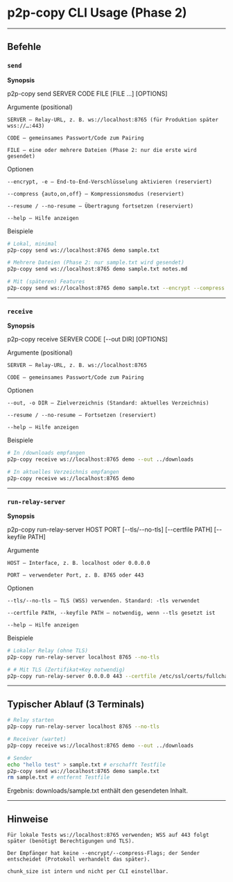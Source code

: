 # p2p-copy CLI Usage (Phase 2)


---

## Befehle

### `send`
**Synopsis**

p2p-copy send SERVER CODE FILE [FILE ...] [OPTIONS]

Argumente (positional)

    SERVER — Relay-URL, z. B. ws://localhost:8765 (für Produktion später wss://…:443)

    CODE — gemeinsames Passwort/Code zum Pairing

    FILE — eine oder mehrere Dateien (Phase 2: nur die erste wird gesendet)

Optionen

    --encrypt, -e — End-to-End-Verschlüsselung aktivieren (reserviert)

    --compress {auto,on,off} — Kompressionsmodus (reserviert)

    --resume / --no-resume — Übertragung fortsetzen (reserviert)

    --help — Hilfe anzeigen

Beispiele
```bash
# Lokal, minimal
p2p-copy send ws://localhost:8765 demo sample.txt

# Mehrere Dateien (Phase 2: nur sample.txt wird gesendet)
p2p-copy send ws://localhost:8765 demo sample.txt notes.md

# Mit (späteren) Features
p2p-copy send ws://localhost:8765 demo sample.txt --encrypt --compress on --resume
``` 
---

### `receive`

**Synopsis**

p2p-copy receive SERVER CODE [--out DIR] [OPTIONS]

Argumente (positional)

    SERVER — Relay-URL, z. B. ws://localhost:8765

    CODE — gemeinsames Passwort/Code zum Pairing

Optionen

    --out, -o DIR — Zielverzeichnis (Standard: aktuelles Verzeichnis)

    --resume / --no-resume — Fortsetzen (reserviert)

    --help — Hilfe anzeigen

Beispiele
```bash
# In /downloads empfangen
p2p-copy receive ws://localhost:8765 demo --out ../downloads

# In aktuelles Verzeichnis empfangen
p2p-copy receive ws://localhost:8765 demo
```  
---  

### `run-relay-server`

**Synopsis**

p2p-copy run-relay-server HOST PORT [--tls/--no-tls] [--certfile PATH] [--keyfile PATH]

Argumente

    HOST — Interface, z. B. localhost oder 0.0.0.0

    PORT — verwendeter Port, z. B. 8765 oder 443

Optionen

    --tls/--no-tls — TLS (WSS) verwenden. Standard: -tls verwendet 

    --certfile PATH, --keyfile PATH — notwendig, wenn --tls gesetzt ist

    --help — Hilfe anzeigen

Beispiele

```bash
# Lokaler Relay (ohne TLS)
p2p-copy run-relay-server localhost 8765 --no-tls

# # Mit TLS (Zertifikat+Key notwendig)
p2p-copy run-relay-server 0.0.0.0 443 --certfile /etc/ssl/certs/fullchain.pem --keyfile /etc/ssl/private/privkey.pem
```

---

## Typischer Ablauf (3 Terminals)

```bash
# Relay starten 
p2p-copy run-relay-server localhost 8765 --no-tls
```

```bash
# Receiver (wartet)
p2p-copy receive ws://localhost:8765 demo --out ../downloads
```

```bash
# Sender
echo "hello test" > sample.txt # erschafft Testfile
p2p-copy send ws://localhost:8765 demo sample.txt
rm sample.txt # entfernt Testfile 
```

Ergebnis: downloads/sample.txt enthält den gesendeten Inhalt.

---  


## Hinweise

    Für lokale Tests ws://localhost:8765 verwenden; WSS auf 443 folgt später (benötigt Berechtigungen und TLS).

    Der Empfänger hat keine --encrypt/--compress-Flags; der Sender entscheidet (Protokoll verhandelt das später).

    chunk_size ist intern und nicht per CLI einstellbar.